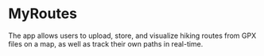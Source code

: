 # MyRoutes
The app allows users to upload, store, and visualize hiking routes from GPX files on a map, as well as track their own paths in real-time.
